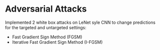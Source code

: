 # Adversarial Attacks

Implemented 2 white box attacks on LeNet syle CNN to change predictions for the targeted and untargeted settings:
- Fast Gradient Sign Method (FGSM)
- Iterative Fast Gradient Sign Method (I-FGSM)
